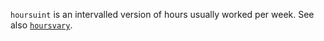 `hoursuint` is an intervalled version of hours usually worked per week. See also [`hoursvary`](hoursvary.md). 
